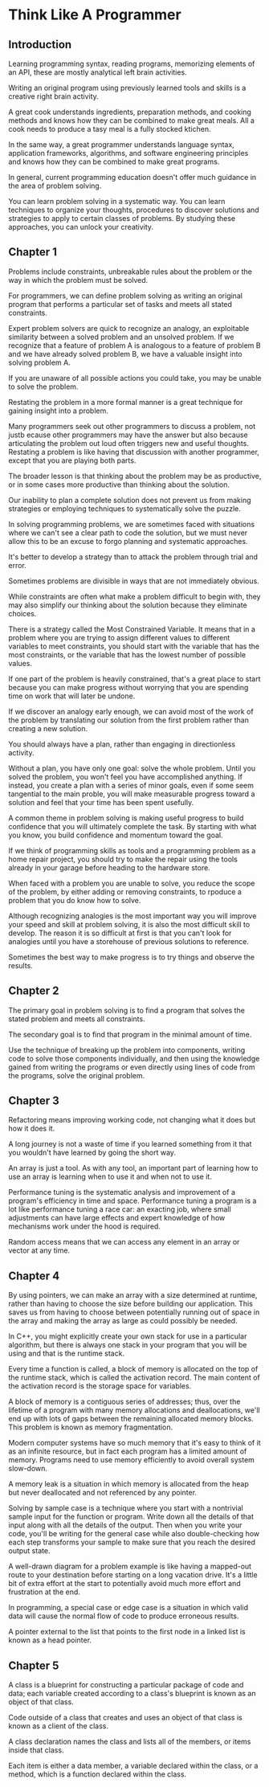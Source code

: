# Think Like A Programmer

## Introduction

Learning programming syntax, reading programs, memorizing elements of an API, these are mostly analytical left brain activities.

Writing an original program using previously learned tools and skills is a creative right brain activity.

A great cook understands ingredients, preparation methods, and cooking methods and knows how they can be combined to make great meals. All a cook needs to produce a tasy meal is a fully stocked ktichen.

In the same way, a great programmer understands language syntax, application frameworks, algorithms, and software engineering principles and knows how they can be combined to make great programs.

In general, current programming education doesn't offer much guidance in the area of problem solving.

You can learn problem solving in a systematic way. You can learn techniques to organize your thoughts, procedures to discover solutions and strategies to apply to certain classes of problems. By studying these approaches, you can unlock your creativity.

## Chapter 1

Problems include constraints, unbreakable rules about the problem or the way in which the problem must be solved.

For programmers, we can define problem solving as writing an original program that performs a particular set of tasks and meets all stated constraints.

Expert problem solvers are quick to recognize an analogy, an exploitable similarity between a solved problem and an unsolved problem. If we recognize that a feature of problem A is analogous to a feature of problem B and we have already solved problem B, we have a valuable insight into solving problem A.

If you are unaware of all possible actions you could take, you may be unable to solve the problem.

Restating the problem in a more formal manner is a great technique for gaining insight into a problem.

Many programmers seek out other programmers to discuss a problem, not justb ecause other programmers may have the answer but also because articulating the problem out loud often triggers new and useful thoughts. Restating a problem is like having that discussion with another programmer, except that you are playing both parts.

The broader lesson is that thinking about the problem may be as productive, or in some cases more productive than thinking about the solution.

Our inability to plan a complete solution does not prevent us from making strategies or employing techniques to systematically solve the puzzle.

In solving programming problems, we are sometimes faced with situations where we can't see a clear path to code the solution, but we must never allow this to be an excuse to forgo planning and systematic approaches.

It's better to develop a strategy than to attack the problem through trial and error.

Sometimes problems are divisible in ways that are not immediately obvious.

While constraints are often what make a problem difficult to begin with, they may also simplify our thinking about the solution because they eliminate choices.

There is a strategy called the Most Constrained Variable. It means that in a problem where you are trying to assign different values to different variables to meet constraints, you should start with the variable that has the most constraints, or the variable that has the lowest number of possible values.

If one part of the problem is heavily constrained, that's a great place to start because you can make progress without worrying that you are spending time on work that will later be undone.

If we discover an analogy early enough, we can avoid most of the work of the problem by translating our solution from the first problem rather than creating a new solution.

You should always have a plan, rather than engaging in directionless activity.

Without a plan, you have only one goal: solve the whole problem. Until you solved the problem, you won't feel you have accomplished anything. If instead, you create a plan with a series of minor goals, even if some seem tangential to the main proble, you will make measurable progress toward a solution and feel that your time has been spent usefully. 

A common theme in problem solving is making useful progress to build confidence that you will ultimately complete the task. By starting with what you know, you build confidence and momentum toward the goal.

If we think of programming skills as tools and a programming problem as a home repair project, you should try to make the repair using the tools already in your garage before heading to the hardware store.

When faced with a problem you are unable to solve, you reduce the scope of the problem, by either adding or removing constraints, to rpoduce a problem that you do know how to solve.

Although recognizing analogies is the most important way you will improve your speed and skill at problem solving, it is also the most difficult skill to develop. The reason it is so difficult at first is that you can't look for analogies until you have a storehouse of previous solutions to reference.

Sometimes the best way to make progress is to try things and observe the results.

## Chapter 2

The primary goal in problem solving is to find a program that solves the stated problem and meets all constraints.

The secondary goal is to find that program in the minimal amount of time.

Use the technique of breaking up the problem into components, writing code to solve those components individually, and then using the knowledge gained from writing the programs or even directly using lines of code from the programs, solve the original problem.

## Chapter 3

Refactoring means improving working code, not changing what it does but how it does it.

A long journey is not a waste of time if you learned something from it that you wouldn't have learned by going the short way.

An array is just a tool. As with any tool, an important part of learning how to use an array is learning when to use it and when not to use it.

Performance tuning is the systematic analysis and improvement of a program's efficiency in time and space. Performance tuning a program is a lot like performance tuning a race car: an exacting job, where small adjustments can have large effects and expert knowledge of how mechanisms work under the hood is required.

Random access means that we can access any element in an array or vector at any time.

## Chapter 4

By using pointers, we can make an array with a size determined at runtime, rather than having to choose the size before building our application. This saves us from having to choose between potentially running out of space in the array and making the array as large as could possibly be needed.

In C++, you might explicitly create your own stack for use in a particular algorithm, but there is always one stack in your program that you will be using and that is the runtime stack.

Every time a function is called, a block of memory is allocated on the top of the runtime stack, which is called the activation record. The main content of the activation record is the storage space for variables. 

A block of memory is a contiguous series of addresses; thus, over the lifetime of a program with many memory allocations and deallocations, we'll end up with lots of gaps between the remaining allocated memory blocks. This problem is known as memory fragmentation.

Modern computer systems have so much memory that it's easy to think of it as an infinite resource, but in fact each program has a limited amount of memory. Programs need to use memory efficiently to avoid overall system slow-down.

A memory leak is a situation in which memory is allocated from the heap but never deallocated and not referenced by any pointer.

Solving by sample case is a technique where you start with a nontrivial sample input for the function or program. Write down all the details of that input along with all the details of the output. Then when you write your code, you'll be writing for the general case while also double-checking how each step transforms your sample to make sure that you reach the desired output state. 

A well-drawn diagram for a problem example is like having a mapped-out route to your destination before starting on a long vacation drive. It's a little bit of extra effort at the start to potentially avoid much more effort and frustration at the end.

In programming, a special case or edge case is a situation in which valid data will cause the normal flow of code to produce erroneous results.

A pointer external to the list that points to the first node in a linked list is known as a head pointer.

## Chapter 5

A class is a blueprint for constructing a particular package of code and data; each variable created according to a class's blueprint is known as an object of that class.

Code outside of a class that creates and uses an object of that class is known as a client of the class.

A class declaration names the class and lists all of the members, or items inside that class.

Each item is either a data member, a variable declared within the class, or a method, which is a function declared within the class.

